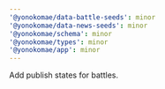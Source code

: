 ```yaml
---
'@yonokomae/data-battle-seeds': minor
'@yonokomae/data-news-seeds': minor
'@yonokomae/schema': minor
'@yonokomae/types': minor
'@yonokomae/app': minor
---
```


Add publish states for battles.

